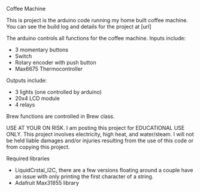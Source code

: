 Coffee Machine
    
This is project is the arduino code running my home built coffee machine.
You can see the  build log and details for the project at [url]
    
The arduino controls all functions for the coffee machine.
Inputs include:
- 3 momentary buttons
- Switch
- Rotary encoder with push button
- Max6675 Thermocontroller

Outputs include:
- 3 lights (one controlled by arduino)
- 20x4 LCD module
- 4 relays
    
Brew functions are controlled in Brew class. 
    
    
USE AT YOUR ON RISK.
I am posting this project for EDUCATIONAL USE ONLY.
This project involves electricity, high heat, and water/steam.
I will not be held liable damages and/or injuries resulting from the use of this code or from copying this project.
    
Required libraries
- LiquidCrstal_I2C, there are a few versions floating around a couple have an issue with only printing the first character of a string.
- Adafruit Max31855 library
    
 
